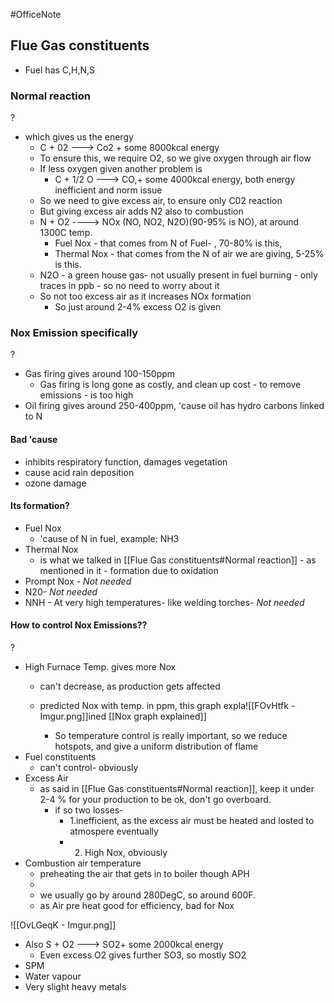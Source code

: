 #OfficeNote
## Flue Gas constituents
- Fuel has C,H,N,S
### Normal reaction
?
- which gives us the energy
    - C + 02 ---> Co2 + some 8000kcal energy
    - To ensure this, we require O2, so we give oxygen through air flow
    - If less oxygen given another problem is
	    - C + 1/2 O ---> CO,+ some 4000kcal energy, both energy inefficient and norm issue
    - So we need to give excess air, to ensure only C02 reaction
    - But giving excess air adds N2 also to combustion
    - N + O2 ----> NOx (NO, NO2, N2O)(90-95% is NO), at around 1300C temp.
        - Fuel Nox - that comes from N of Fuel- , 70-80% is this,
        - Thermal Nox - that comes from the N of air we are giving, 5-25% is this.
    - N2O - a green house gas- not usually present in fuel burning - only traces in ppb - so no need to worry about it
    - So not too excess air as it increases NOx formation
        - So just around 2-4% excess O2 is given
### Nox Emission specifically
?
- Gas firing gives around 100-150ppm
	- Gas firing is long gone as costly, and clean up cost - to remove emissions - is too high
- Oil firing gives around 250-400ppm, 'cause  oil has hydro carbons linked to N
 #### Bad 'cause
- inhibits respiratory function, damages vegetation
- cause acid rain deposition
- ozone damage
 #### Its formation?
- Fuel Nox
	- 'cause of N in fuel, example: NH3
 - Thermal Nox
	- is what we talked in [[Flue Gas constituents#Normal reaction]] - as mentioned in it - formation due to oxidation
- Prompt Nox - *Not needed*
- N20- *Not needed*
- NNH - At very high temperatures- like welding torches- *Not needed*
<!--SR:!2024-08-17,9,250-->

#### How to control Nox Emissions??
?
- High Furnace Temp. gives more Nox
	- can't decrease, as production gets affected
	- predicted Nox with temp. in ppm, this graph expla![[FOvHtfk - Imgur.png]]ined [[Nox graph explained]]
	
		-  So temperature control is really important, so we reduce hotspots, and give a uniform distribution of flame
- Fuel constituents
	- can't control- obviously
- Excess Air
	- as said in [[Flue Gas constituents#Normal reaction]], keep it under 2-4 % for your production to be ok, don't go overboard.
		- if so two losses-
			- 1.inefficient, as the excess air must be heated and losted to atmospere eventually
			- 2. High Nox, obviously
- Combustion air temperature
	- preheating the air that gets in to boiler though APH
	 -
	 - we usually go by around 280DegC, so around 600F.
	 - as Air pre heat good for efficiency, bad for Nox
<!--SR:!2024-07-06,3,250-->
![[OvLGeqK - Imgur.png]]

- Also S + O2 ---> SO2+ some 2000kcal energy
    - Even excess O2 gives further SO3, so mostly SO2
- SPM
- Water vapour
- Very slight heavy metals